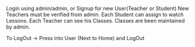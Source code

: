 Login using admin/admin, or Signup for new User(Teacher or Student)
New Teachers must be verified from admin.
Each Student can assign to watch Lessons.
Each Teacher can see his Classes.
Classes are been maintained by admin.

To LogOut -> Press into User (Next to Home) and LogOut